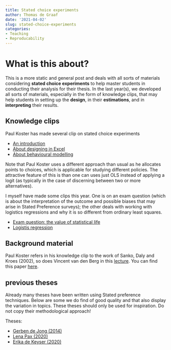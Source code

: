 ```yaml
---
title: Stated choice experiments
author: Thomas de Graaf
date: '2021-04-02'
slug: stated-choice-experiments
categories:
- Teaching
- Reproducability
---
```


# What is this about? 

This is a more static and general post and deals with all sorts of materials
considering **stated choice experiments** to help master students in conducting
their analysis for their thesis. In the last year(s), we developed all sorts of
materials, especially in the form of knowledge clips, that may help students in
setting up the **design**, in their **estimations**, and in **interpreting**
their results. 

## Knowledge clips

Paul Koster has made several clip on stated choice experiments

- [An introduction](https://video.vu.nl/media/Choice+experiments/1_ej62gyoc)
- [About designing in Excel](https://video.vu.nl/media/Statistical+design+of+choice+experiments+in+Excel/1_hksvwdnm)
- [About behavioural modelling](https://video.vu.nl/media/Behavioural+modelling+for+PACE/1_ya3kd12h)

Note that Paul Koster uses a different approach than usual as he allocates points to choices, which is applicable for studying different policies. The attractive feature of this is than one can uses just OLS instead of applying a logit (as typically in the case of discerning between two or more alternatives). 

I myself have made some clips this year. One is on an exam question (which is about the interpretation of the outcome and possible biases that may arise in Stated Preference surveys); the other deals with working with logistics regressions and why it is so different from ordinary least squares. 

- [Exam question: the value of statistical life](https://video.vu.nl/media/vosl/1_ato8hlbc)
- [Logistis regression](https://video.vu.nl/media/logistic%20regression/1_09nkiqyb)

## Background material 

Paul Koster refers in his knowledge clip to the work of Sanko, Daly and Kroes (2002), so does Vincent van den Berg in this [lecture](/docs/SCE.pdf).
You can find this paper [here](/docs/sanko.pdf).

## previous theses

Already many theses have been written using Stated preference techniques. Below
are some we do find of good quality and that also display the variation in topics. 
These theses should only be used for inspiration. Do not copy their methodological approach!

Theses:

- [Gerben de Jong (2014)](/docs/gerben_de_jong.pdf)
- [Lena Pax (2020)](/docs/lena_pax.pdf)
- [Erika de Keyser (2020)](/docs/de_keyser.pdf)
